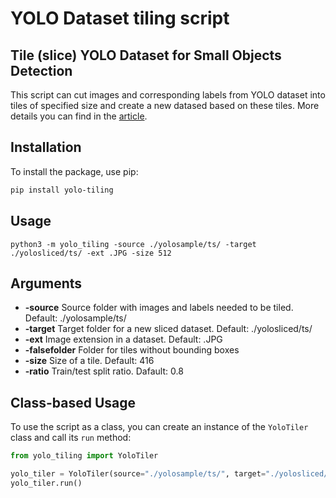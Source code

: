# YOLO Dataset tiling script

## Tile (slice) YOLO Dataset for Small Objects Detection

This script can cut images and corresponding labels from YOLO dataset into tiles of specified size and create a new datased based on these tiles. More details you can find in the <a href="https://towardsdatascience.com/tile-slice-yolo-dataset-for-small-objects-detection-a75bf26f7fa2">article</a>.

## Installation

To install the package, use pip:

```bash
pip install yolo-tiling
```

## Usage 

`python3 -m yolo_tiling -source ./yolosample/ts/ -target ./yolosliced/ts/ -ext .JPG -size 512`

## Arguments

- **-source**        Source folder with images and labels needed to be tiled. Default: ./yolosample/ts/
- **-target**        Target folder for a new sliced dataset. Default: ./yolosliced/ts/
- **-ext**           Image extension in a dataset. Default: .JPG
- **-falsefolder**   Folder for tiles without bounding boxes
- **-size**          Size of a tile. Default: 416
- **-ratio**         Train/test split ratio. Dafault: 0.8

## Class-based Usage

To use the script as a class, you can create an instance of the `YoloTiler` class and call its `run` method:

```python
from yolo_tiling import YoloTiler

yolo_tiler = YoloTiler(source="./yolosample/ts/", target="./yolosliced/ts/", ext=".JPG", falsefolder=None, size=512, ratio=0.8)
yolo_tiler.run()
```
